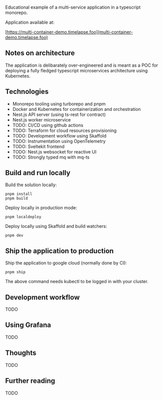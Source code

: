 Educational example of a multi-service application in a typescript monorepo.

Application available at:

[https://multi-container-demo.timelapse.foo](multi-container-demo.timelapse.foo)

## Notes on architecture

The application is delibarately over-engineered and is meant as a POC for deploying a fully fledged typescript microservices architecture using Kubernetes.

## Technologies

- Monorepo tooling using turborepo and pnpm
- Docker and Kubernetes for containerization and orchestration
- Nest.js API server (using ts-rest for contract)
- Nest.js worker microservice
- TODO: CI/CD using github actions
- TODO: Terraform for cloud resources provisioning
- TODO: Development workflow using Skaffold
- TODO: Instrumentation using OpenTelemetry
- TODO: Sveltekit frontend
- TODO: Nest.js websocket for reactive UI
- TODO: Strongly typed mq with mq-ts

## Build and run locally

Build the solution locally:

```
pnpm install
pnpm build
```

Deploy locally in production mode:

```
pnpm localdeploy
```

Deploy locally using Skaffold and build watchers:

```
pnpm dev
```

## Ship the application to production

Ship the application to google cloud (normally done by CI):

```
pnpm ship
```

The above command needs kubectl to be logged in with your cluster.

## Development workflow

TODO

## Using Grafana

TODO

## Thoughts

TODO

## Further reading

TODO
